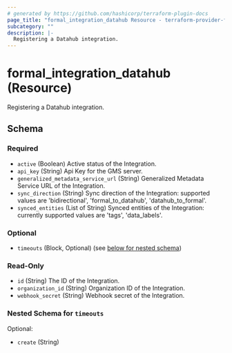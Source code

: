 ```yaml
---
# generated by https://github.com/hashicorp/terraform-plugin-docs
page_title: "formal_integration_datahub Resource - terraform-provider-formal"
subcategory: ""
description: |-
  Registering a Datahub integration.
---
```


# formal_integration_datahub (Resource)

Registering a Datahub integration.



<!-- schema generated by tfplugindocs -->
## Schema

### Required

- `active` (Boolean) Active status of the Integration.
- `api_key` (String) Api Key for the GMS server.
- `generalized_metadata_service_url` (String) Generalized Metadata Service URL of the Integration.
- `sync_direction` (String) Sync direction of the Integration: supported values are 'bidirectional', 'formal_to_datahub', 'datahub_to_formal'.
- `synced_entities` (List of String) Synced entities of the Integration: currently supported values are 'tags', 'data_labels'.

### Optional

- `timeouts` (Block, Optional) (see [below for nested schema](#nestedblock--timeouts))

### Read-Only

- `id` (String) The ID of the Integration.
- `organization_id` (String) Organization ID of the Integration.
- `webhook_secret` (String) Webhook secret of the Integration.

<a id="nestedblock--timeouts"></a>
### Nested Schema for `timeouts`

Optional:

- `create` (String)


